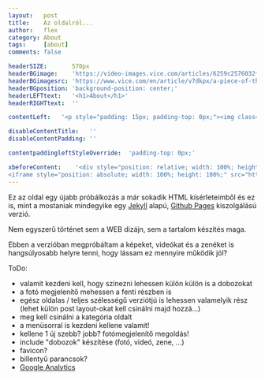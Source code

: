 ```yaml
---
layout:   post
title:    Az oldalról...
author:   flex
category: About
tags:     [about]
comments: false

headerSIZE:       570px
headerBGimage:    'https://video-images.vice.com/articles/6259c2576032f900969ad342/lede/1650049778845-russiancruisermoskva.jpeg'
headerBGimagesrc: 'https://www.vice.com/en/article/v7dkpx/a-piece-of-the-true-cross-may-have-sunk-with-russias-warship'
headerBGposition: 'background-position: center;'
headerLEFTtext:   '<h1>About</h1>'
headerRIGHTtext:  ''

contentLeft:   '<p style="padding: 15px; padding-top: 0px;"><img class="shadow" src="https://fleischmann.hu/images/html/fleischmanns/gyorgy.fleischmann.hu_(2019-09-09).png"></p>'

disableContentTitle:   ''
disableContentPadding: ''

contentpaddingleftStyleOverride:  'padding-top: 0px;'

xbeforeContent:    '<div style="position: relative; width: 100%; height: 0; padding-bottom: 56.25%;">
<iframe style="position: absolute; width: 100%; height: 100%;" src="https://www.youtube.com/embed/zcua9XzKVas" title="YouTube video player" frameborder="0" allow="accelerometer; autoplay; clipboard-write; encrypted-media; gyroscope; picture-in-picture" allowfullscreen></iframe></div>'
---
```


Ez az oldal egy újabb próbálkozás a már sokadik HTML kísérleteimből és ez is, mint a mostaniak mindegyike egy [Jekyll](
https://jekyllrb.com) alapú, [Github Pages](https://pages.github.com/) kiszolgálású verzió.

Nem egyszerű történet sem a WEB dizájn, sem a tartalom készítés maga.

Ebben a verzióban megpróbáltam a képeket, videókat és a zenéket is hangsúlyosabb helyre tenni, hogy lássam ez mennyire működik jól?

ToDo:

- valamit kezdeni kell, hogy színezni lehessen külön külön is a dobozokat
- a fotó megjelenítő mehessen a fenti részben is
- egész oldalas / teljes szélességű verziótjú is lehessen valamelyik rész (lehet külön post layout-okat kell csinálni majd hozzá...)
- meg kell csinálni a kategória oldalt
- a menüsorral is kezdeni kellene valamit!
- kellene 1 új szebb? jobb? fotómegjelenítő megoldás!
- include "dobozok" készítése (fotó, videó, zene, ...)
- favicon?
- billentyű parancsok?
- [Google Analytics](https://analytics.google.com/)
